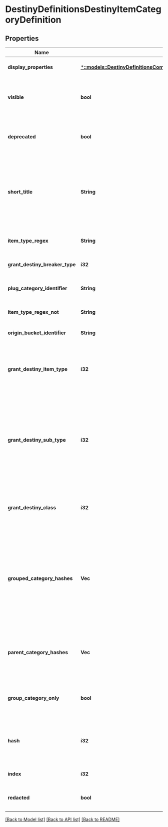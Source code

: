 # DestinyDefinitionsDestinyItemCategoryDefinition

## Properties
Name | Type | Description | Notes
------------ | ------------- | ------------- | -------------
**display_properties** | [***::models::DestinyDefinitionsCommonDestinyDisplayPropertiesDefinition**](Destiny.Definitions.Common.DestinyDisplayPropertiesDefinition.md) |  | [optional] [default to null]
**visible** | **bool** | If True, this category should be visible in UI. Sometimes we make categories that we don&#39;t think are interesting externally. It&#39;s up to you if you want to skip on showing them. | [optional] [default to null]
**deprecated** | **bool** | If True, this category has been deprecated: it may have no items left, or there may be only legacy items that remain in it which are no longer relevant to the game. | [optional] [default to null]
**short_title** | **String** | A shortened version of the title. The reason why we have this is because the Armory in German had titles that were too long to display in our UI, so these were localized abbreviated versions of those categories. The property still exists today, even though the Armory doesn&#39;t exist for D2... yet. | [optional] [default to null]
**item_type_regex** | **String** | The janky regular expression we used against the item type to try and discern whether the item belongs to this category. | [optional] [default to null]
**grant_destiny_breaker_type** | **i32** | If the item in question has this category, it also should have this breaker type. | [optional] [default to null]
**plug_category_identifier** | **String** | If the item is a plug, this is the identifier we expect to find associated with it if it is in this category. | [optional] [default to null]
**item_type_regex_not** | **String** | If the item type matches this janky regex, it does *not* belong to this category. | [optional] [default to null]
**origin_bucket_identifier** | **String** | If the item belongs to this bucket, it does belong to this category. | [optional] [default to null]
**grant_destiny_item_type** | **i32** | If an item belongs to this category, it will also receive this item type. This is now how DestinyItemType is populated for items: it used to be an even jankier process, but that&#39;s a story that requires more alcohol. | [optional] [default to null]
**grant_destiny_sub_type** | **i32** | If an item belongs to this category, it will also receive this subtype enum value.  I know what you&#39;re thinking - what if it belongs to multiple categories that provide sub-types?  The last one processed wins, as is the case with all of these \&quot;grant\&quot; enums. Now you can see one reason why we moved away from these enums... but they&#39;re so convenient when they work, aren&#39;t they? | [optional] [default to null]
**grant_destiny_class** | **i32** | If an item belongs to this category, it will also get this class restriction enum value.  See the other \&quot;grant\&quot;-prefixed properties on this definition for my color commentary. | [optional] [default to null]
**grouped_category_hashes** | **Vec<i32>** | If this category is a \&quot;parent\&quot; category of other categories, those children will have their hashes listed in rendering order here, and can be looked up using these hashes against DestinyItemCategoryDefinition.  In this way, you can build up a visual hierarchy of item categories. That&#39;s what we did, and you can do it too. I believe in you. Yes, you, Carl.  (I hope someone named Carl reads this someday) | [optional] [default to null]
**parent_category_hashes** | **Vec<i32>** | All item category hashes of \&quot;parent\&quot; categories: categories that contain this as a child through the hierarchy of groupedCategoryHashes. It&#39;s a bit redundant, but having this child-centric list speeds up some calculations. | [optional] [default to null]
**group_category_only** | **bool** | If true, this category is only used for grouping, and should not be evaluated with its own checks. Rather, the item only has this category if it has one of its child categories. | [optional] [default to null]
**hash** | **i32** | The unique identifier for this entity. Guaranteed to be unique for the type of entity, but not globally.  When entities refer to each other in Destiny content, it is this hash that they are referring to. | [optional] [default to null]
**index** | **i32** | The index of the entity as it was found in the investment tables. | [optional] [default to null]
**redacted** | **bool** | If this is true, then there is an entity with this identifier/type combination, but BNet is not yet allowed to show it. Sorry! | [optional] [default to null]

[[Back to Model list]](../README.md#documentation-for-models) [[Back to API list]](../README.md#documentation-for-api-endpoints) [[Back to README]](../README.md)


